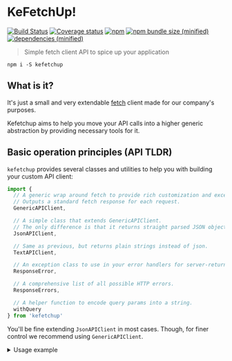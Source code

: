 # KeFetchUp!

[![Build Status](https://img.shields.io/travis/KazanExpress/kefetchup/master.svg?logo=travis&style=flat-square)](https://travis-ci.org/KazanExpress/kefetchup) [![Coverage status](https://img.shields.io/coveralls/github/KazanExpress/kefetchup/master.svg?style=flat-square)](https://coveralls.io/github/KazanExpress/kefetchup?branch=master) [![npm](https://img.shields.io/npm/v/kefetchup.svg?style=flat-square)](https://www.npmjs.com/package/kefetchup) 
[![npm bundle size (minified)](https://img.shields.io/bundlephobia/minzip/kefetchup.svg?style=flat-square)]() [![dependencies (minified)](https://img.shields.io/badge/dependencies-none-yellow.svg?style=flat-square)]()

> Simple fetch client API to spice up your application

`npm i -S kefetchup`

## What is it?

It's just a small and very extendable [fetch](https://developer.mozilla.org/en-US/docs/Web/API/Fetch_API/Using_Fetch) client made for our company's purposes.

Kefetchup aims to help you move your API calls into a higher generic abstraction by providing necessary tools for it.

## Basic operation principles (API TLDR)

`kefetchup` provides several classes and utilities to help you with building your custom API client:

```js
import {
  // A generic wrap around fetch to provide rich customization and exception handling. 
  // Outputs a standard fetch response for each request.
  GenericAPIClient,

  // A simple class that extends GenericAPIClient.
  // The only difference is that it returns straight parsed JSON object, instead of a fetch response.
  JsonAPIClient,

  // Same as previous, but returns plain strings instead of json.
  TextAPIClient,

  // An exception class to use in your error handlers for server-returned errors. Provides statuses and stack traces.
  ResponseError,

  // A comprehensive list of all possible HTTP errors.
  ResponseErrors,

  // A helper function to encode query params into a string.
  withQuery
} from 'kefetchup'
```

You'll be fine extending `JsonAPIClient` in most cases. Though, for finer control we recommend using `GenericAPIClient`.

<details><summary>Usage example</summary>

A typical usage example is as follows (using `GenericAPIClient`):

```js
import { GenericAPIClient, ResponseError, withQuery } from 'kefetchup'

class MyApiClient extends GenericAPIClient {

  /**
   * You can override this method to pipe all your responses with it.
   * @override to recieve json instead of a fetch response (like in JsonAPIClient)
   * 
   * @param resp {Response} a standard fetch response: https://developer.mozilla.org/en-US/docs/Web/API/Response
   */
  async responseHandler(response) {
    const resp = super.responseHandler(response);

    // Let's say we want to throw errors for 400+ statuses too
    if (resp.status >= 400) {
      throw new ResponseError(MyApiClient.handleStatus(resp.status), resp.status, resp);
    }

    return await resp.json();
  }

  constructor(myVeryImportantSetting) {
    super(
      // Provide a base endpoint for your client
      'https://my-api-server.com/api',

      // Provide generic request options used in most of your requests
      {
        // For example - common headers (here we want to send basic token with each request)
        headers: {
          'Authorization': 'Basic kjhkowgurgybihfjqwuoe968tgyib3jqipwfe08s79d=='
        }
      }
    );

    // Set a custom variable to the instace
    this.myVeryImportantSetting = myVeryImportantSetting;
  }

  // In class' body we can write custom method handlers for our API calls
  async getImportantThingsList() {
    try {
      // Send a GET request to 'https://my-api-server.com/api/important-things?importance=high&amount=5&type={value-of-myVeryImportantSetting}'
      return await this.get(withQuery('/important-things', {
        importance: 'high',
        amount: 5,
        type: this.myVeryImportantSetting
      }));
    } catch (e) {
      // e instanceof ResponseError === true
      // Here you can handle method-specific errors

      if (e.status === 401) {
        console.error('Token is incorrect for', e.data);

        return [];
      } else {
        throw e;
      }
    }
  }
}
```

And then just

```js
const myApi = new MyApiClient();

myApi.getImportantThingsList().then(things => {
  // do things with your important things...
}).catch(e => {
  // and catch your errors properly...
});
```

</details>
